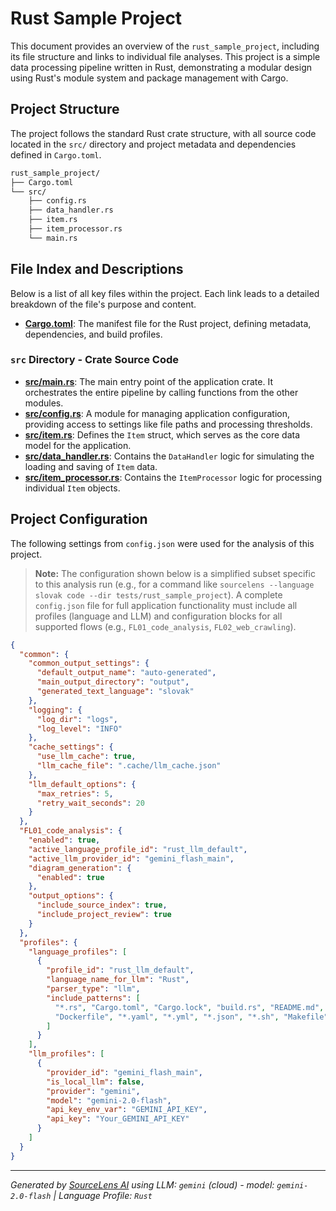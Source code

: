 # Rust Sample Project

This document provides an overview of the `rust_sample_project`, including its file structure and links to individual file analyses. This project is a simple data processing pipeline written in Rust, demonstrating a modular design using Rust's module system and package management with Cargo.

## Project Structure

The project follows the standard Rust crate structure, with all source code located in the `src/` directory and project metadata and dependencies defined in `Cargo.toml`.

```bash
rust_sample_project/
├── Cargo.toml
└── src/
    ├── config.rs
    ├── data_handler.rs
    ├── item.rs
    ├── item_processor.rs
    └── main.rs
```

## File Index and Descriptions

Below is a list of all key files within the project. Each link leads to a detailed breakdown of the file's purpose and content.

*   **[Cargo.toml](./Cargo.toml)**: The manifest file for the Rust project, defining metadata, dependencies, and build profiles.

### `src` Directory - Crate Source Code

*   **[src/main.rs](./src/main.rs)**: The main entry point of the application crate. It orchestrates the entire pipeline by calling functions from the other modules.
*   **[src/config.rs](./src/config.rs)**: A module for managing application configuration, providing access to settings like file paths and processing thresholds.
*   **[src/item.rs](./src/item.rs)**: Defines the `Item` struct, which serves as the core data model for the application.
*   **[src/data_handler.rs](./src/data_handler.rs)**: Contains the `DataHandler` logic for simulating the loading and saving of `Item` data.
*   **[src/item_processor.rs](./src/item_processor.rs)**: Contains the `ItemProcessor` logic for processing individual `Item` objects.

## Project Configuration

The following settings from `config.json` were used for the analysis of this project.

> **Note:** The configuration shown below is a simplified subset specific to this analysis run (e.g., for a command like `sourcelens --language slovak code --dir tests/rust_sample_project`). A complete `config.json` file for full application functionality must include all profiles (language and LLM) and configuration blocks for all supported flows (e.g., `FL01_code_analysis`, `FL02_web_crawling`).

```json
{
  "common": {
    "common_output_settings": {
      "default_output_name": "auto-generated",
      "main_output_directory": "output",
      "generated_text_language": "slovak"
    },
    "logging": {
      "log_dir": "logs",
      "log_level": "INFO"
    },
    "cache_settings": {
      "use_llm_cache": true,
      "llm_cache_file": ".cache/llm_cache.json"
    },
    "llm_default_options": {
      "max_retries": 5,
      "retry_wait_seconds": 20
    }
  },
  "FL01_code_analysis": {
    "enabled": true,
    "active_language_profile_id": "rust_llm_default",
    "active_llm_provider_id": "gemini_flash_main",
    "diagram_generation": {
      "enabled": true
    },
    "output_options": {
      "include_source_index": true,
      "include_project_review": true
    }
  },
  "profiles": {
    "language_profiles": [
      {
        "profile_id": "rust_llm_default",
        "language_name_for_llm": "Rust",
        "parser_type": "llm",
        "include_patterns": [
          "*.rs", "Cargo.toml", "Cargo.lock", "build.rs", "README.md",
          "Dockerfile", "*.yaml", "*.yml", "*.json", "*.sh", "Makefile"
        ]
      }
    ],
    "llm_profiles": [
      {
        "provider_id": "gemini_flash_main",
        "is_local_llm": false,
        "provider": "gemini",
        "model": "gemini-2.0-flash",
        "api_key_env_var": "GEMINI_API_KEY",
        "api_key": "Your_GEMINI_API_KEY"
      }
    ]
  }
}
```
---

*Generated by [SourceLens AI](https://github.com/openXFlow/sourceLensAI) using LLM: `gemini` (cloud) - model: `gemini-2.0-flash` | Language Profile: `Rust`*
